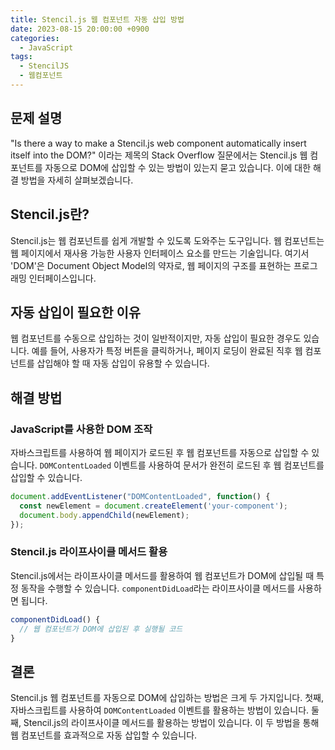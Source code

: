 ```yaml
---
title: Stencil.js 웹 컴포넌트 자동 삽입 방법
date: 2023-08-15 20:00:00 +0900
categories:
  - JavaScript
tags:
  - StencilJS
  - 웹컴포넌트
---
```


## 문제 설명

"Is there a way to make a Stencil.js web component automatically insert itself into the DOM?" 이라는 제목의 Stack Overflow 질문에서는 Stencil.js 웹 컴포넌트를 자동으로 DOM에 삽입할 수 있는 방법이 있는지 묻고 있습니다. 이에 대한 해결 방법을 자세히 살펴보겠습니다.

## Stencil.js란?

Stencil.js는 웹 컴포넌트를 쉽게 개발할 수 있도록 도와주는 도구입니다. 웹 컴포넌트는 웹 페이지에서 재사용 가능한 사용자 인터페이스 요소를 만드는 기술입니다. 여기서 'DOM'은 Document Object Model의 약자로, 웹 페이지의 구조를 표현하는 프로그래밍 인터페이스입니다.

## 자동 삽입이 필요한 이유

웹 컴포넌트를 수동으로 삽입하는 것이 일반적이지만, 자동 삽입이 필요한 경우도 있습니다. 예를 들어, 사용자가 특정 버튼을 클릭하거나, 페이지 로딩이 완료된 직후 웹 컴포넌트를 삽입해야 할 때 자동 삽입이 유용할 수 있습니다.

## 해결 방법

### JavaScript를 사용한 DOM 조작

자바스크립트를 사용하여 웹 페이지가 로드된 후 웹 컴포넌트를 자동으로 삽입할 수 있습니다. `DOMContentLoaded` 이벤트를 사용하여 문서가 완전히 로드된 후 웹 컴포넌트를 삽입할 수 있습니다.

```javascript
document.addEventListener("DOMContentLoaded", function() {
  const newElement = document.createElement('your-component');
  document.body.appendChild(newElement);
});
```

### Stencil.js 라이프사이클 메서드 활용

Stencil.js에서는 라이프사이클 메서드를 활용하여 웹 컴포넌트가 DOM에 삽입될 때 특정 동작을 수행할 수 있습니다. `componentDidLoad`라는 라이프사이클 메서드를 사용하면 됩니다.

```javascript
componentDidLoad() {
  // 웹 컴포넌트가 DOM에 삽입된 후 실행될 코드
}
```

## 결론

Stencil.js 웹 컴포넌트를 자동으로 DOM에 삽입하는 방법은 크게 두 가지입니다. 첫째, 자바스크립트를 사용하여 `DOMContentLoaded` 이벤트를 활용하는 방법이 있습니다. 둘째, Stencil.js의 라이프사이클 메서드를 활용하는 방법이 있습니다. 이 두 방법을 통해 웹 컴포넌트를 효과적으로 자동 삽입할 수 있습니다.